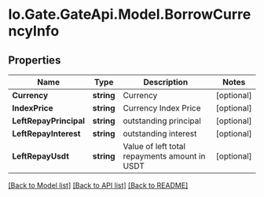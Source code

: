 
# Io.Gate.GateApi.Model.BorrowCurrencyInfo

## Properties

Name | Type | Description | Notes
------------ | ------------- | ------------- | -------------
**Currency** | **string** | Currency | [optional] 
**IndexPrice** | **string** | Currency Index Price | [optional] 
**LeftRepayPrincipal** | **string** | outstanding principal | [optional] 
**LeftRepayInterest** | **string** | outstanding interest | [optional] 
**LeftRepayUsdt** | **string** | Value of left total repayments amount in USDT | [optional] 

[[Back to Model list]](../README.md#documentation-for-models)
[[Back to API list]](../README.md#documentation-for-api-endpoints)
[[Back to README]](../README.md)

